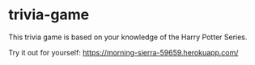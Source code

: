 # trivia-game
This trivia game is based on your knowledge of the Harry Potter Series.  

Try it out for yourself:  https://morning-sierra-59659.herokuapp.com/
